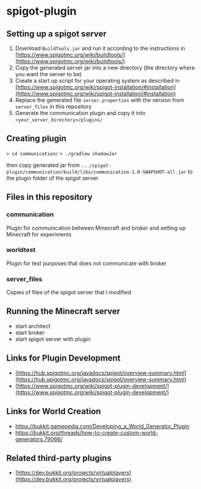 # spigot-plugin


## Setting up a spigot server
1. Download `BuildTools.jar` and run it according to the instructions in [https://www.spigotmc.org/wiki/buildtools/](https://www.spigotmc.org/wiki/buildtools/)
2. Copy the generated server jar into a new directory (the directory where you want the server to be)
3. Create a start up script for your operating system as described in [https://www.spigotmc.org/wiki/spigot-installation/#installation](https://www.spigotmc.org/wiki/spigot-installation/#installation)
4. Replace the generated file `server.properties` with the version from `server_files` in this repository
5. Generate the communication plugin and copy it into `<your_server_directory>/plugins/`

## Creating plugin
`> cd communication/`
`> ./gradlew shadowJar`

then copy generated jar from `.../spigot-plugin/communication/build/libs/communication-1.0-SNAPSHOT-all.jar` to the plugin folder of the spigot server

## Files in this repository
### communication
Plugin for communication between Minecraft and broker and setting up Minecraft for experiments

### worldtest
Plugin for test purposes that does not communicate with broker

### server_files
Copies of files of the spigot server that I modified

## Running the Minecraft server
- start architect
- start broker
- start spigot server with plugin


## Links for Plugin Development
- [https://hub.spigotmc.org/javadocs/spigot/overview-summary.html](https://hub.spigotmc.org/javadocs/spigot/overview-summary.html)
- [https://www.spigotmc.org/wiki/spigot-plugin-development/](https://www.spigotmc.org/wiki/spigot-plugin-development/)


## Links for World Creation
- https://bukkit.gamepedia.com/Developing_a_World_Generator_Plugin
- https://bukkit.org/threads/how-to-create-custom-world-generators.79066/

## Related third-party plugins
- [https://dev.bukkit.org/projects/virtualplayers](https://dev.bukkit.org/projects/virtualplayers)